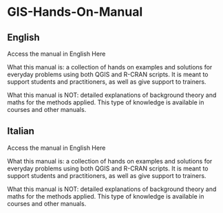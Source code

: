 # GIS-Hands-On-Manual

## English 

Access the manual in English Here

What this manual is:  a collection of hands on examples and solutions for everyday problems using both QGIS and R-CRAN scripts. It is meant to support students and practitioners, as well as give support to trainers.

What this manual is NOT: detailed explanations of background theory and maths for the methods applied. This type of knowledge is available in courses and other manuals.



## Italian 

Access the manual in English Here

What this manual is:  a collection of hands on examples and solutions for everyday problems using both QGIS and R-CRAN scripts. It is meant to support students and practitioners, as well as give support to trainers.

What this manual is NOT: detailed explanations of background theory and maths for the methods applied. This type of knowledge is available in courses and other manuals.
